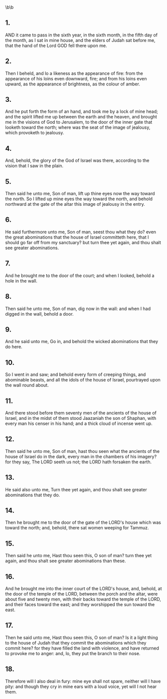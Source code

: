\b\b
## 1.
AND it came to pass in the sixth year, in the sixth month, in the fifth day of the month, as I sat in mine house, and the elders of Judah sat before me, that the hand of the Lord GOD fell there upon me.
## 2.
Then I beheld, and lo a likeness as the appearance of fire: from the appearance of his loins even downward, fire; and from his loins even upward, as the appearance of brightness, as the colour of amber.
## 3.
And he put forth the form of an hand, and took me by a lock of mine head; and the spirit lifted me up between the earth and the heaven, and brought me in the visions of God to Jerusalem, to the door of the inner gate that looketh toward the north; where was the seat of the image of jealousy, which provoketh to jealousy.
## 4.
And, behold, the glory of the God of Israel was there, according to the vision that I saw in the plain.
## 5.
Then said he unto me, Son of man, lift up thine eyes now the way toward the north.  So I lifted up mine eyes the way toward the north, and behold northward at the gate of the altar this image of jealousy in the entry.
## 6.
He said furthermore unto me, Son of man, seest thou what they do?  even the great abominations that the house of Israel committeth here, that I should go far off from my sanctuary?  but turn thee yet again, and thou shalt see greater abominations.
## 7.
And he brought me to the door of the court; and when I looked, behold a hole in the wall.
## 8.
Then said he unto me, Son of man, dig now in the wall: and when I had digged in the wall, behold a door.
## 9.
And he said unto me, Go in, and behold the wicked abominations that they do here.
## 10.
So I went in and saw; and behold every form of creeping things, and abominable beasts, and all the idols of the house of Israel, pourtrayed upon the wall round about.
## 11.
And there stood before them seventy men of the ancients of the house of Israel, and in the midst of them stood Jaazaniah the son of Shaphan, with every man his censer in his hand; and a thick cloud of incense went up.
## 12.
Then said he unto me, Son of man, hast thou seen what the ancients of the house of Israel do in the dark, every man in the chambers of his imagery?  for they say, The LORD seeth us not; the LORD hath forsaken the earth.
## 13.
He said also unto me, Turn thee yet again, and thou shalt see greater abominations that they do.
## 14.
Then he brought me to the door of the gate of the LORD's house which was toward the north; and, behold, there sat women weeping for Tammuz.
## 15.
Then said he unto me, Hast thou seen this, O son of man? turn thee yet again, and thou shalt see greater abominations than these.
## 16.
And he brought me into the inner court of the LORD's house, and, behold, at the door of the temple of the LORD, between the porch and the altar, were about five and twenty men, with their backs toward the temple of the LORD, and their faces toward the east; and they worshipped the sun toward the east.
## 17.
Then he said unto me, Hast thou seen this, O son of man?  Is it a light thing to the house of Judah that they commit the abominations which they commit here?  for they have filled the land with violence, and have returned to provoke me to anger: and, lo, they put the branch to their nose.
## 18.
Therefore will I also deal in fury: mine eye shall not spare, neither will I have pity: and though they cry in mine ears with a loud voice, yet will I not hear them.
